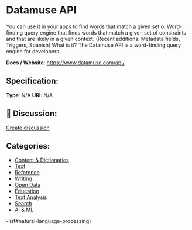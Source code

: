 # Datamuse API


You can use it in your apps to find words that match a given set o. Word-finding query engine that finds words that match a given set of constraints and that are likely in a given context.  (Recent additions: Metadata fields, Triggers, Spanish) What is it? The Datamuse API is a word-finding query engine for developers

**Docs / Website**: https://www.datamuse.com/api/

## Specification:
**Type**:  N/A 
**URI**:  N/A 

## 💬 Discussion:
[Create discussion](https://github.com/apis-list/apis-list/discussions/new)

## Categories:
- [Content & Dictionaries](https://github.com/apis-list/apis-list#content-and-dictionaries)
- [Text](https://github.com/apis-list/apis-list#text)
- [Reference](https://github.com/apis-list/apis-list#reference)
- [Writing](https://github.com/apis-list/apis-list#writing)
- [Open Data](https://github.com/apis-list/apis-list#open-data)
- [Education](https://github.com/apis-list/apis-list#education)
- [Text Analysis](https://github.com/apis-list/apis-list#text-analysis)
- [Search](https://github.com/apis-list/apis-list#search)
- [AI & ML](https://github.com/apis-list/apis-list#ai-and-ml)



-list#natural-language-processing)



